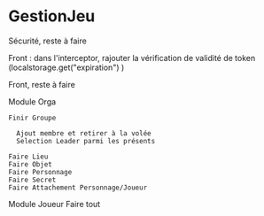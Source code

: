 # GestionJeu

Sécurité, reste à faire

Front : dans l'interceptor, rajouter la vérification de validité de token (localstorage.get("expiration") )

Front, reste à faire

  Module Orga
  
    Finir Groupe
    
      Ajout membre et retirer à la volée
      Selection Leader parmi les présents
      
    Faire Lieu
    Faire Objet
    Faire Personnage
    Faire Secret
    Faire Attachement Personnage/Joueur
    
  Module Joueur
    Faire tout
